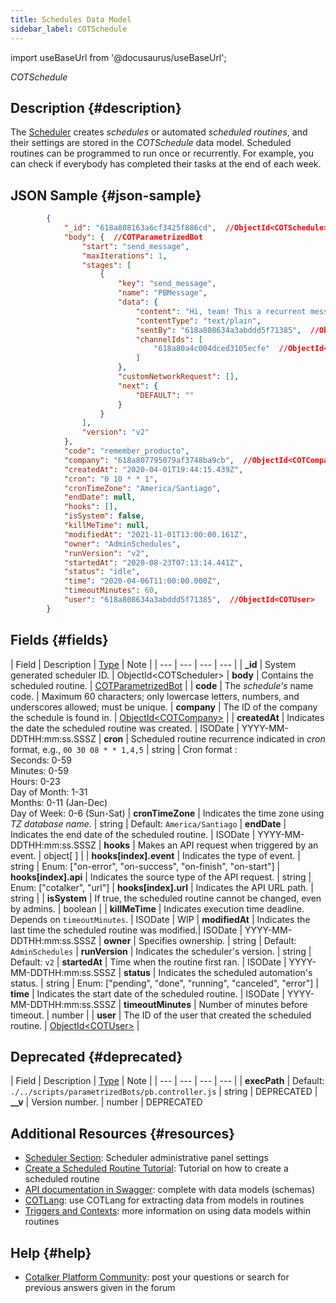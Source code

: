 ```yaml
---
title: Schedules Data Model
sidebar_label: COTSchedule
---
```

import useBaseUrl from '@docusaurus/useBaseUrl';

<span className="hero__subtitle"><em>COTSchedule</em></span>
<br/>

## Description {#description}
The [Scheduler](/docs/documentation/admin/admin_scheduler) creates _schedules_ or automated _scheduled routines_, and their settings are stored in the _COTSchedule_ data model.  Scheduled routines can be programmed to run once or recurrently. For example, you can check if everybody has completed their tasks at the end of each week.

## JSON Sample {#json-sample}
```json
        {
            "_id": "618a808163a6cf3425f886cd",  //ObjectId<COTSchedule>
            "body": {  //COTParametrizedBot
                "start": "send_message",
                "maxIterations": 1,
                "stages": [
                    {
                        "key": "send_message",
                        "name": "PBMessage",
                        "data": {
                            "content": "Hi, team! This a recurrent message sent to the channel every Monday at 10:00 AM.",
                            "contentType": "text/plain",
                            "sentBy": "618a808634a3abddd5f71385",  //ObjectId<COTUser>
                            "channelIds": [
                                "618a80a4c004dced3105ecfe"  //ObjectId<COTChannel>
                            ]
                        },
                        "customNetworkRequest": [],
                        "next": {
                            "DEFAULT": ""
                        }
                    }
                ],
                "version": "v2"
            },
            "code": "remember_producto",
            "company": "618a807795079af3748ba9cb",  //ObjectId<COTCompany>
            "createdAt": "2020-04-01T19:44:15.439Z",
            "cron": "0 10 * * 1",
            "cronTimeZone": "America/Santiago",
            "endDate": null,
            "hooks": [],
            "isSystem": false,
            "killMeTime": null,
            "modifiedAt": "2021-11-01T13:00:00.161Z",
            "owner": "AdminSchedules",
            "runVersion": "v2",
            "startedAt": "2020-08-23T07:13:14.441Z",
            "status": "idle",
            "time": "2020-04-06T11:00:00.000Z",
            "timeoutMinutes": 60,
            "user": "618a808634a3abddd5f71385",  //ObjectId<COTUser>
        }
```

## Fields {#fields}

| Field | Description | [Type](/docs/documentation/models/overview_model#data-types) | Note |
| --- | --- | --- | --- |
| **\_id** | System generated scheduler ID. | ObjectId<COTScheduler\>
| **body** | Contains the scheduled routine. | [COTParametrizedBot](/docs/documentation/models/automations/model_parametrizedbot) | 
| **code** | The _schedule's_ name code. | Maximum 60 characters; only lowercase letters, numbers, and underscores allowed; must be unique.
| **company** | The ID of the company the schedule is found in. | [ObjectId<COTCompany\>](/docs/documentation/models/model_company) | 
| **createdAt** | Indicates the date the scheduled routine was created. | ISODate | YYYY-MM-DDTHH:mm:ss.SSSZ
| **cron** | Scheduled routine recurrence indicated in _cron_ format, e.g., `00 30 08 * * 1,4,5` | string | Cron format : <br/>Seconds: 0-59<br/>Minutes: 0-59<br/>Hours: 0-23<br/>Day of Month: 1-31<br/>Months: 0-11 (Jan-Dec)<br/>Day of Week: 0-6 (Sun-Sat)
| **cronTimeZone** | Indicates the time zone using _TZ database name_. | string | Default: `America/Santiago`
| **endDate** | Indicates the end date of the scheduled routine. | ISODate | YYYY-MM-DDTHH:mm:ss.SSSZ
| **hooks** | Makes an API request when triggered by an event. | object[ ] |
| **hooks[index].event** | Indicates the type of event. | string | Enum: ["on-error", "on-success", "on-finish", "on-start"]
| **hooks[index].api** | Indicates the source type of the API request. | string | Enum: ["cotalker", "url"]
| **hooks[index].url** | Indicates the API URL path. | string |
| **isSystem** | If true, the scheduled routine cannot be changed, even by admins. | boolean |
| **killMeTime** | Indicates execution time deadline. Depends on `timeoutMinutes`. | ISODate | WIP
| **modifiedAt** | Indicates the last time the scheduled routine was modified.| ISODate | YYYY-MM-DDTHH:mm:ss.SSSZ
| **owner** | Specifies ownership. | string | Default: `AdminSchedules`
| **runVersion** | Indicates the scheduler's version. | string | Default: `v2`
| **startedAt** | Time when the routine first ran. | ISODate | YYYY-MM-DDTHH:mm:ss.SSSZ
| **status** | Indicates the scheduled automation's status. | string | Enum: ["pending", "done", "running", "canceled", "error"]
| **time** | Indicates the start date of the scheduled routine. | ISODate | YYYY-MM-DDTHH:mm:ss.SSSZ
| **timeoutMinutes** | Number of minutes before timeout. | number |
| **user** | The ID of the user that created the scheduled routine. | [ObjectId<COTUser\>](/docs/documentation/models/users/model_users) | 


## Deprecated {#deprecated}
| Field | Description | [Type](/docs/documentation/models/overview_model#data-types) | Note |
| --- | --- | --- | --- |
| **execPath** | Default:<br/>`./../scripts/parametrizedBots/pb.controller.js` | string | DEPRECATED
| **__v** | Version number. | number | DEPRECATED


## Additional Resources {#resources}

- [Scheduler Section](/docs/documentation/admin/admin_scheduler): Scheduler administrative panel settings
- [Create a Scheduled Routine Tutorial](/docs/tutorials/intermediate/tutorial_scheduler): Tutorial on how to create a scheduled routine
- [API documentation in Swagger](https://www.cotalker.com/swagger/core/?key=woubtjf4olr0t4zgutuwn6scbcm6hd3qh1cgl5obmohpbm3mfublnwcvv67lodgjvd3h86s9ppshtvmf95gepsqh6nizq9liu7f): complete with data models (schemas)
- [COTLang](/docs/documentation/automation/admin_cotlang): use COTLang for extracting data from models in routines
- [Triggers and Contexts](/docs/documentation/automation/triggers_and_contexts): more information on using data models within routines

## Help {#help}

- [Cotalker Platform Community](https://github.com/Cotalker/documentation/discussions): post your questions or search for previous answers given in the forum

